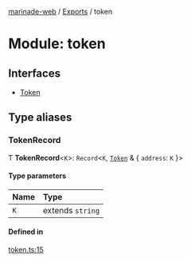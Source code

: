 [marinade-web](../README.md) / [Exports](../modules.md) / token

# Module: token

## Interfaces

- [Token](../interfaces/token.Token.md)

## Type aliases

### TokenRecord

Ƭ **TokenRecord**<`K`\>: `Record`<`K`, [`Token`](../interfaces/token.Token.md) & { `address`: `K`  }\>

#### Type parameters

| Name | Type |
| :------ | :------ |
| `K` | extends `string` |

#### Defined in

[token.ts:15](https://github.com/marinade-finance/marinade-web/blob/e32749b/src/services/domain/token.ts#L15)
